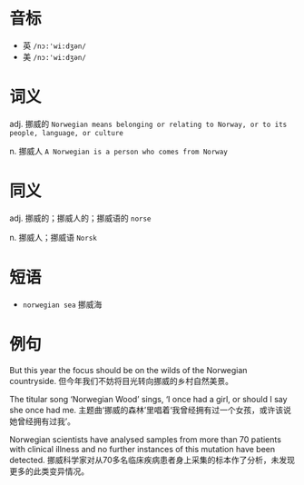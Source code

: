 # 音标

- 英 `/nɔ:'wi:dʒən/`
- 美 `/nɔ:'wi:dʒən/`

# 词义

adj. 挪威的
`Norwegian means belonging or relating to Norway, or to its people, language, or culture`

n. 挪威人
`A Norwegian is a person who comes from Norway`

# 同义

adj. 挪威的；挪威人的；挪威语的
`norse`

n. 挪威人；挪威语
`Norsk`

# 短语

- `norwegian sea` 挪威海

# 例句

But this year the focus should be on the wilds of the Norwegian countryside.
但今年我们不妨将目光转向挪威的乡村自然美景。

The titular song ‘Norwegian Wood’ sings, ‘I once had a girl, or should I say she once had me.
主题曲‘挪威的森林’里唱着‘我曾经拥有过一个女孩，或许该说她曾经拥有过我’。

Norwegian scientists have analysed samples from more than 70 patients with clinical illness and no further instances of this mutation have been detected.
挪威科学家对从70多名临床疾病患者身上采集的标本作了分析，未发现更多的此类变异情况。


